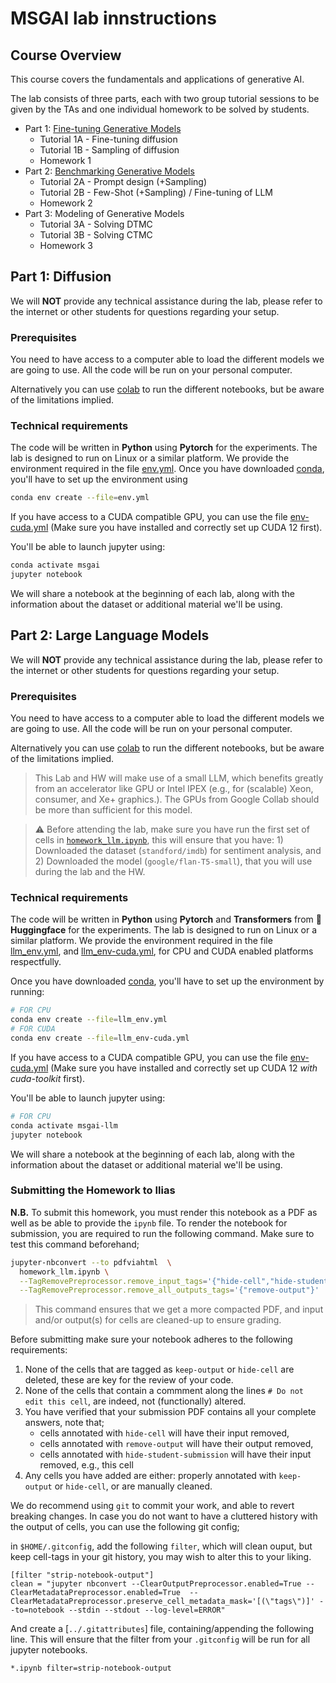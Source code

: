 # MSGAI lab innstructions

## Course Overview
This course covers the fundamentals and applications of generative AI.

The lab consists of three parts, each with two group tutorial sessions to be given by the TAs and one individual homework to be solved by students.

- Part 1: [Fine-tuning Generative Models](#part-1-diffusion)
    - Tutorial 1A - Fine-tuning diffusion
    - Tutorial 1B - Sampling of diffusion 
    - Homework 1 
- Part 2: [Benchmarking Generative Models](#part-2-large-language-models)
    - Tutorial 2A - Prompt design (+Sampling)
    - Tutorial 2B - Few-Shot (+Sampling) / Fine-tuning of LLM
    - Homework 2 
- Part 3: Modeling of Generative Models
    - Tutorial 3A - Solving DTMC
    - Tutorial 3B - Solving CTMC
    - Homework 3 
    

## Part 1: Diffusion
We will **NOT** provide any technical assistance during the lab, please refer to the internet or other students for questions regarding your setup.

### Prerequisites

You need to have access to a computer able to load the different models we are going to use. All the code will be run on your personal computer.

Alternatively you can use [colab](https://colab.google.com) to run the different notebooks, but be aware of the limitations implied.

### Technical requirements

The code will be written in **Python** using **Pytorch** for the experiments. The lab is designed to run on Linux or a similar platform. We provide the environment required in the file [env.yml](env.yml).
Once you have downloaded [conda](https://docs.anaconda.com/miniconda/#miniconda-latest-installer-links), you'll have to set up the environment using
````bash
conda env create --file=env.yml 
````

If you have access to a CUDA compatible GPU, you can use the file [env-cuda.yml](env-cuda.yml) (Make sure you have installed and correctly set up CUDA 12 first).

You'll be able to launch jupyter using:

````bash
conda activate msgai
jupyter notebook
````

We will share a notebook at the beginning of each lab, along with the information about the dataset or additional material we'll be using.

## Part 2: Large Language Models
We will **NOT** provide any technical assistance during the lab, please refer to the internet or other students for questions regarding your setup.

### Prerequisites

You need to have access to a computer able to load the different models we are going to use. All the code will be run on your personal computer.

Alternatively you can use [colab](https://colab.google.com) to run the different notebooks, but be aware of the limitations implied.

> This Lab and HW will make use of a small LLM, which benefits greatly from an accelerator like GPU or Intel IPEX (e.g.,
for (scalable) Xeon, consumer, and Xe+ graphics.). The GPUs from Google Collab should be more than sufficient for this
model.


> ⚠️ Before attending the lab, make sure you have run the first set of cells in [`homework_llm.ipynb`](homework_llm.ipynb),
this will ensure that you have: 1) Downloaded the dataset (`standford/imdb`) for sentiment analysis, and 2) Downloaded the
model (`google/flan-T5-small`), that you will use during the lab and the HW.


### Technical requirements

The code will be written in **Python** using **Pytorch** and **Transformers** from 🤗 **Huggingface** for the experiments.
The lab is designed to run on Linux or a similar platform. We provide the environment required in the file [llm_env.yml](llm_env.yml),
and [llm_env-cuda.yml](llm_env-cuda.yml), for CPU and CUDA enabled platforms respectfully.

Once you have downloaded [conda](https://docs.anaconda.com/miniconda/#miniconda-latest-installer-links), you'll have to set up the environment by running:
````bash
# FOR CPU
conda env create --file=llm_env.yml 
# FOR CUDA
conda env create --file=llm_env-cuda.yml 
````

If you have access to a CUDA compatible GPU, you can use the file [env-cuda.yml](env-cuda.yml) (Make sure you have installed and correctly set up CUDA 12 *with
cuda-toolkit* first).

You'll be able to launch jupyter using:

````bash
# FOR CPU
conda activate msgai-llm
jupyter notebook
````

We will share a notebook at the beginning of each lab, along with the information about the dataset or additional material we'll be using.

### Submitting the Homework to Ilias
**N.B.** To submit this homework, you must render this notebook as a PDF as well as be able to provide the `ipynb` file.
To render the notebook for submission, you are required to run the following command. Make sure to test this command beforehand;

```bash
jupyter-nbconvert --to pdfviahtml  \
  homework_llm.ipynb \
  --TagRemovePreprocessor.remove_input_tags='{"hide-cell","hide-student-submission"}' \
  --TagRemovePreprocessor.remove_all_outputs_tags='{"remove-output"}'         
```

> This command ensures that we get a more compacted PDF, and input and/or output(s) for cells are cleaned-up to ensure
grading.

Before submitting make sure your notebook adheres to the following requirements:

1. None of the cells that are tagged as `keep-output` or `hide-cell` are deleted, these are key for the review of your code.
2. None of the cells that contain a commment along the lines `# Do not edit this cell`, are indeed, not (functionally)
altered.
2. You have verified that your submission PDF contains all your complete answers, note that;
   * cells annotated with `hide-cell` will have their input removed,
   * cells annotated with `remove-output` will have their output removed,
   * cells annotated with `hide-student-submission` will have their input removed, e.g., this cell
3. Any cells you have added are either: properly annotated with `keep-output` or `hide-cell`, or are manually cleaned.

We do recommend using `git` to commit your work, and able to revert breaking changes. In case you do not want to have
a cluttered history with the output of cells, you can use the following git config;

in `$HOME/.gitconfig`, add the following `filter`, which will clean ouput, but keep cell-tags in your git history,
you may wish to alter this to your liking.
```
[filter "strip-notebook-output"]
clean = "jupyter nbconvert --ClearOutputPreprocessor.enabled=True --ClearMetadataPreprocessor.enabled=True  --ClearMetadataPreprocessor.preserve_cell_metadata_mask='[(\"tags\")]' --to=notebook --stdin --stdout --log-level=ERROR"
```

And create a [`../.gitattributes`] file, containing/appending the following line. This will ensure that the filter from your
`.gitconfig` will be run for all jupyter notebooks.
```
*.ipynb filter=strip-notebook-output
```
